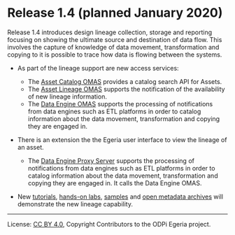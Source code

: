 <!-- SPDX-License-Identifier: CC-BY-4.0 -->
<!-- Copyright Contributors to the ODPi Egeria project. -->

# Release 1.4 (planned January 2020)

Release 1.4 introduces design lineage collection, storage and reporting
focusing on showing the ultimate source and destination of data flow.
This involves the capture of knowledge of data movement, transformation and
copying to it is possible to trace how data is flowing between the systems.

* As part of the lineage support are new access services:
   * The [Asset Catalog OMAS](../open-metadata-implementation/access-services/asset-catalog) provides a catalog search API for Assets.
   * The [Asset Lineage OMAS](../open-metadata-implementation/access-services/asset-lineage) supports the notification of the availability of new lineage information.
   * The [Data Engine OMAS](../open-metadata-implementation/access-services/data-engine) supports the processing of notifications from data engines such as ETL platforms in order to catalog information about the data movement, transformation and copying they are engaged in.
 
* There is an extension the the Egeria user interface to view the lineage of an asset.


  * The [Data Engine Proxy Server](../open-metadata-implementation/governance-servers/data-engine-proxy-services) supports the processing of notifications from data engines such as ETL platforms
     in order to catalog information about the data movement, transformation and copying they are engaged in.
     It calls the Data Engine OMAS. 

* New [tutorials](../open-metadata-resources/open-metadata-tutorials),
  [hands-on labs](../open-metadata-resources/open-metadata-labs),
  [samples](../open-metadata-resources/open-metadata-samples) and 
  [open metadata archives](../open-metadata-resources/open-metadata-archives) will demonstrate the new
  lineage capability.

   
----
License: [CC BY 4.0](https://creativecommons.org/licenses/by/4.0/),
Copyright Contributors to the ODPi Egeria project.